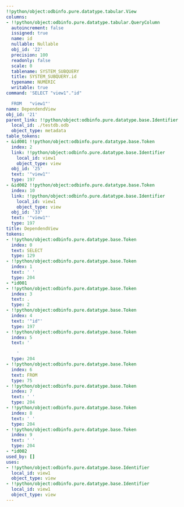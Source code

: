 ```yaml
---
!!python/object:odbinfo.pure.datatype.tabular.View
columns:
- !!python/object:odbinfo.pure.datatype.tabular.QueryColumn
  autoincrement: false
  issigned: true
  name: id
  nullable: Nullable
  obj_id: '22'
  precision: 100
  readonly: false
  scale: 0
  tablename: SYSTEM_SUBQUERY
  title: SYSTEM_SUBQUERY.id
  typename: NUMERIC
  writable: true
command: 'SELECT "view1"."id"

  FROM   "view1"'
name: DependendView
obj_id: '21'
parent_link: !!python/object:odbinfo.pure.datatype.base.Identifier
  local_id: ./testdb.odb
  object_type: metadata
table_tokens:
- &id001 !!python/object:odbinfo.pure.datatype.base.Token
  index: 2
  link: !!python/object:odbinfo.pure.datatype.base.Identifier
    local_id: view1
    object_type: view
  obj_id: '25'
  text: '"view1"'
  type: 197
- &id002 !!python/object:odbinfo.pure.datatype.base.Token
  index: 10
  link: !!python/object:odbinfo.pure.datatype.base.Identifier
    local_id: view1
    object_type: view
  obj_id: '33'
  text: '"view1"'
  type: 197
title: DependendView
tokens:
- !!python/object:odbinfo.pure.datatype.base.Token
  index: 0
  text: SELECT
  type: 129
- !!python/object:odbinfo.pure.datatype.base.Token
  index: 1
  text: ' '
  type: 204
- *id001
- !!python/object:odbinfo.pure.datatype.base.Token
  index: 3
  text: .
  type: 2
- !!python/object:odbinfo.pure.datatype.base.Token
  index: 4
  text: '"id"'
  type: 197
- !!python/object:odbinfo.pure.datatype.base.Token
  index: 5
  text: '

    '
  type: 204
- !!python/object:odbinfo.pure.datatype.base.Token
  index: 6
  text: FROM
  type: 75
- !!python/object:odbinfo.pure.datatype.base.Token
  index: 7
  text: ' '
  type: 204
- !!python/object:odbinfo.pure.datatype.base.Token
  index: 8
  text: ' '
  type: 204
- !!python/object:odbinfo.pure.datatype.base.Token
  index: 9
  text: ' '
  type: 204
- *id002
used_by: []
uses:
- !!python/object:odbinfo.pure.datatype.base.Identifier
  local_id: view1
  object_type: view
- !!python/object:odbinfo.pure.datatype.base.Identifier
  local_id: view1
  object_type: view
---
```

